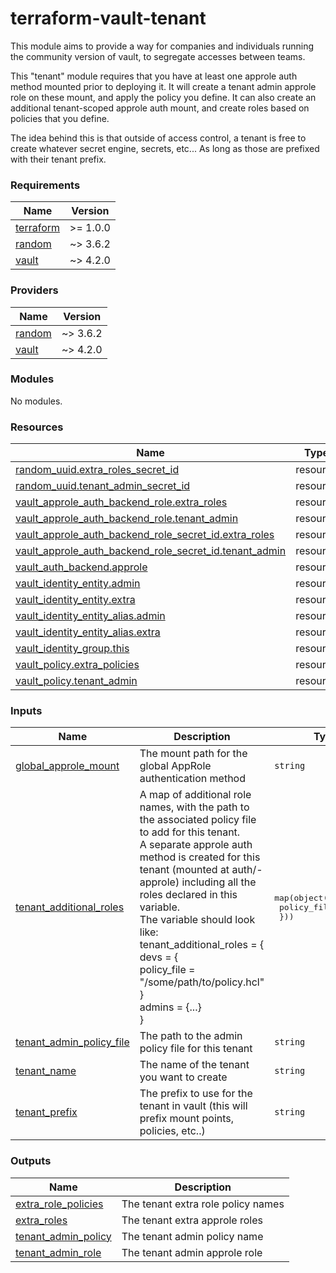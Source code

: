 # terraform-vault-tenant

This module aims to provide a way for companies and individuals running the community version of vault, to segregate accesses between teams.

This "tenant" module requires that you have at least one approle auth method mounted prior to deploying it. It will create a tenant admin approle role on these mount, and apply the policy you define. It can also create an additional tenant-scoped approle auth mount, and create roles based on policies that you define.

The idea behind this is that outside of access control, a tenant is free to create whatever secret engine, secrets, etc... As long as those are prefixed with their tenant prefix.

<!-- BEGINNING OF PRE-COMMIT-TERRAFORM DOCS HOOK -->
### Requirements

| Name | Version |
|------|---------|
| <a name="requirement_terraform"></a> [terraform](#requirement_terraform) | >= 1.0.0 |
| <a name="requirement_random"></a> [random](#requirement_random) | ~> 3.6.2 |
| <a name="requirement_vault"></a> [vault](#requirement_vault) | ~> 4.2.0 |

### Providers

| Name | Version |
|------|---------|
| <a name="provider_random"></a> [random](#provider_random) | ~> 3.6.2 |
| <a name="provider_vault"></a> [vault](#provider_vault) | ~> 4.2.0 |

### Modules

No modules.

### Resources

| Name | Type |
|------|------|
| [random_uuid.extra_roles_secret_id](https://registry.terraform.io/providers/hashicorp/random/latest/docs/resources/uuid) | resource |
| [random_uuid.tenant_admin_secret_id](https://registry.terraform.io/providers/hashicorp/random/latest/docs/resources/uuid) | resource |
| [vault_approle_auth_backend_role.extra_roles](https://registry.terraform.io/providers/hashicorp/vault/latest/docs/resources/approle_auth_backend_role) | resource |
| [vault_approle_auth_backend_role.tenant_admin](https://registry.terraform.io/providers/hashicorp/vault/latest/docs/resources/approle_auth_backend_role) | resource |
| [vault_approle_auth_backend_role_secret_id.extra_roles](https://registry.terraform.io/providers/hashicorp/vault/latest/docs/resources/approle_auth_backend_role_secret_id) | resource |
| [vault_approle_auth_backend_role_secret_id.tenant_admin](https://registry.terraform.io/providers/hashicorp/vault/latest/docs/resources/approle_auth_backend_role_secret_id) | resource |
| [vault_auth_backend.approle](https://registry.terraform.io/providers/hashicorp/vault/latest/docs/resources/auth_backend) | resource |
| [vault_identity_entity.admin](https://registry.terraform.io/providers/hashicorp/vault/latest/docs/resources/identity_entity) | resource |
| [vault_identity_entity.extra](https://registry.terraform.io/providers/hashicorp/vault/latest/docs/resources/identity_entity) | resource |
| [vault_identity_entity_alias.admin](https://registry.terraform.io/providers/hashicorp/vault/latest/docs/resources/identity_entity_alias) | resource |
| [vault_identity_entity_alias.extra](https://registry.terraform.io/providers/hashicorp/vault/latest/docs/resources/identity_entity_alias) | resource |
| [vault_identity_group.this](https://registry.terraform.io/providers/hashicorp/vault/latest/docs/resources/identity_group) | resource |
| [vault_policy.extra_policies](https://registry.terraform.io/providers/hashicorp/vault/latest/docs/resources/policy) | resource |
| [vault_policy.tenant_admin](https://registry.terraform.io/providers/hashicorp/vault/latest/docs/resources/policy) | resource |

### Inputs

| Name | Description | Type | Default | Required |
|------|-------------|------|---------|:--------:|
| <a name="input_global_approle_mount"></a> [global_approle_mount](#input_global_approle_mount) | The mount path for the global AppRole authentication method | `string` | `"approle"` | no |
| <a name="input_tenant_additional_roles"></a> [tenant_additional_roles](#input_tenant_additional_roles) | A map of additional role names, with the path to the associated policy file to add for this tenant.<br>    A separate approle auth method is created for this tenant (mounted at auth/<prefix>-approle) including all the roles declared in this variable.<br>    The variable should look like:<br>    tenant_additional_roles = {<br>      devs = {<br>        policy_file = "/some/path/to/policy.hcl"<br>      }<br>      admins = {...}<br>    } | <pre>map(object({<br>    policy_file = string<br>  }))</pre> | `{}` | no |
| <a name="input_tenant_admin_policy_file"></a> [tenant_admin_policy_file](#input_tenant_admin_policy_file) | The path to the admin policy file for this tenant | `string` | `null` | no |
| <a name="input_tenant_name"></a> [tenant_name](#input_tenant_name) | The name of the tenant you want to create | `string` | n/a | yes |
| <a name="input_tenant_prefix"></a> [tenant_prefix](#input_tenant_prefix) | The prefix to use for the tenant in vault (this will prefix mount points, policies, etc..) | `string` | n/a | yes |

### Outputs

| Name | Description |
|------|-------------|
| <a name="output_extra_role_policies"></a> [extra_role_policies](#output_extra_role_policies) | The tenant extra role policy names |
| <a name="output_extra_roles"></a> [extra_roles](#output_extra_roles) | The tenant extra approle roles |
| <a name="output_tenant_admin_policy"></a> [tenant_admin_policy](#output_tenant_admin_policy) | The tenant admin policy name |
| <a name="output_tenant_admin_role"></a> [tenant_admin_role](#output_tenant_admin_role) | The tenant admin approle role |
<!-- END OF PRE-COMMIT-TERRAFORM DOCS HOOK -->
